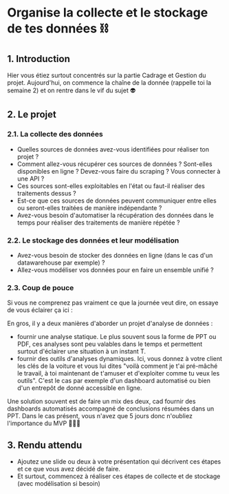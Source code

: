 # Organise la collecte et le stockage de tes données ⛓

## 1. Introduction
Hier vous étiez surtout concentrés sur la partie Cadrage et Gestion du projet. Aujourd'hui, on commence la chaîne de la donnée (rappelle toi la semaine 2) et on rentre dans le vif du sujet 👽

## 2. Le projet

### 2.1. La collecte des données
- Quelles sources de données avez-vous identifiées pour réaliser ton projet ?
- Comment allez-vous récupérer ces sources de données ? Sont-elles disponibles en ligne ? Devez-vous faire du scraping ? Vous connecter à une API ? 
- Ces sources sont-elles exploitables en l'état ou faut-il réaliser des traitements dessus ? 
- Est-ce que ces sources de données peuvent communiquer entre elles ou seront-elles traitées de manière indépendante ?
- Avez-vous besoin d'automatiser la récupération des données dans le temps pour réaliser des traitements de manière répétée ?

### 2.2. Le stockage des données et leur modélisation
- Avez-vous besoin de stocker des données en ligne (dans le cas d'un datawarehouse par exemple) ? 
- Allez-vous modéliser vos données pour en faire un ensemble unifié ?

### 2.3. Coup de pouce
Si vous ne comprenez pas vraiment ce que la journée veut dire, on essaye de vous éclairer ça ici : 

En gros, il y a deux manières d'aborder un projet d'analyse de données : 
- fournir une analyse statique. Le plus souvent sous la forme de PPT ou PDF, ces analyses sont peu valables dans le temps et permettent surtout d'éclairer une situation à un instant T.
- fournir des outils d'analyses dynamiques. Ici, vous donnez à votre client les clés de la voiture et vous lui dites "voilà comment je t'ai pré-mâché le travail, à toi maintenant de t'amuser et d'exploiter comme tu veux les outils". C'est le cas par exemple d'un dashboard automatisé ou bien d'un entrepôt de donné accessible en ligne.

Une solution souvent est de faire un mix des deux, cad fournir des dashboards automatisés accompagné de conclusions résumées dans un PPT. 
Dans le cas présent, vous n'avez que 5 jours donc n'oubliez l'importance du MVP 🛴🛴🛴


## 3. Rendu attendu
- Ajoutez une slide ou deux à votre présentation qui décrivent ces étapes et ce que vous avez décidé de faire.
- Et surtout, commencez à réaliser ces étapes de collecte et de stockage (avec modélisation si besoin)

